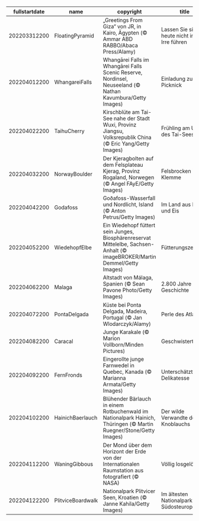 |fullstartdate|name|copyright|title|image|
|--|--|--|--|--|
202203312200|FloatingPyramid|„Greetings From Giza“ von JR, in Kairo, Ägypten (© Ammar ABD RABBO/Abaca Press/Alamy)|Lassen Sie sich heute nicht in die Irre führen|![](/de-DE/2022/04/202203312200FloatingPyramid.jpg)|
202204012200|WhangareiFalls|Whangārei Falls im Whangārei Falls Scenic Reserve, Nordinsel, Neuseeland (© Nathan Kavumbura/Getty Images)|Einladung zum Picknick|![](/de-DE/2022/04/202204012200WhangareiFalls.jpg)|
202204022200|TaihuCherry|Kirschblüte am Tai-See nahe der Stadt Wuxi, Provinz Jiangsu, Volksrepublik China (© Eric Yang/Getty Images)|Frühling am Ufer des Tai-Sees|![](/de-DE/2022/04/202204022200TaihuCherry.jpg)|
202204032200|NorwayBoulder|Der Kjeragbolten auf dem Felsplateau Kjerag, Provinz Rogaland, Norwegen (© Angel FAyE/Getty Images)|Felsbrocken in der Klemme|![](/de-DE/2022/04/202204032200NorwayBoulder.jpg)|
202204042200|Godafoss|Goðafoss-Wasserfall und Nordlicht, Island (© Anton Petrus/Getty Images)|Im Land aus Feuer und Eis|![](/de-DE/2022/04/202204042200Godafoss.jpg)|
202204052200|WiedehopfElbe|Ein Wiedehopf füttert sein Junges, Biosphärenreservat Mittelelbe, Sachsen-Anhalt (© imageBROKER/Martin Demmel/Getty Images)|Fütterungszeit|![](/de-DE/2022/04/202204052200WiedehopfElbe.jpg)|
202204062200|Malaga|Altstadt von Málaga, Spanien (© Sean Pavone Photo/Getty Images)|2.800 Jahre Geschichte|![](/de-DE/2022/04/202204062200Malaga.jpg)|
202204072200|PontaDelgada|Küste bei Ponta Delgada, Madeira, Portugal (© Jan Wlodarczyk/Alamy)|Perle des Atlantiks|![](/de-DE/2022/04/202204072200PontaDelgada.jpg)|
202204082200|Caracal|Junge Karakale (© Marion Vollborn/Minden Pictures)|Geschwistertreffen|![](/de-DE/2022/04/202204082200Caracal.jpg)|
202204092200|FernFronds|Eingerollte junge Farnwedel in Quebec, Kanada (© Marianna Armata/Getty Images)|Unterschätzte Delikatesse|![](/de-DE/2022/04/202204092200FernFronds.jpg)|
202204102200|HainichBaerlauch|Blühender Bärlauch in einem Rotbuchenwald im Nationalpark Hainich, Thüringen (© Martin Ruegner/Stone/Getty Images)|Der wilde Verwandte des Knoblauchs|![](/de-DE/2022/04/202204102200HainichBaerlauch.jpg)|
202204112200|WaningGibbous|Der Mond über dem Horizont der Erde von der Internationalen Raumstation aus fotografiert (© NASA)|Völlig losgelöst|![](/de-DE/2022/04/202204112200WaningGibbous.jpg)|
202204122200|PlitviceBoardwalk|Nationalpark Plitvicer Seen, Kroatien (© Janne Kahila/Getty Images)|Im ältesten Nationalpark Südosteuropas|![](/de-DE/2022/04/202204122200PlitviceBoardwalk.jpg)|
